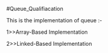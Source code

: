 #Queue_Qualifiacation

This is the implementation of queue :-

1>>Array-Based Implementation

2>>Linked-Based Implementation
